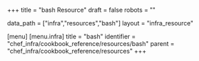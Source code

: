 +++
title = "bash Resource"
draft = false
robots = ""

data_path = ["infra","resources","bash"]
layout = "infra_resource"


[menu]
  [menu.infra]
    title = "bash"
    identifier = "chef_infra/cookbook_reference/resources/bash"
    parent = "chef_infra/cookbook_reference/resources"
+++

<!-- The contents of this page are automatically generated from the bash.yaml file in the data directory. -->
<!-- To suggest a change, edit the https://github.com/chef/chef/blob/master/lib/chef/resource/bash.rb file
      and submit a pull request to the https://github.com/chef/chef repository. -->
